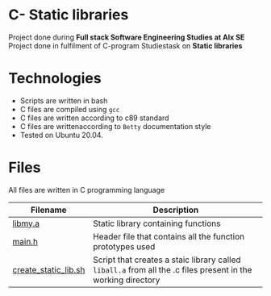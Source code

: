 # C- Static libraries

Project done during **Full stack Software Engineering Studies at Alx SE**
Project done in fulfilment of C-program Studiestask on **Static libraries**

# Technologies
* Scripts are written in bash
* C files are compiled using `gcc`
* C files are written according to c89 standard
* C files are writtenaccording to `Betty` documentation style
* Tested on Ubuntu 20.04.

# Files
All files are written in C programming language

| Filename | Description |
|----------| ----------- |
| [libmy.a](./libmy.a) | Static library containing functions |
|[main.h](./main.h) | Header file that contains all the function prototypes used |
| [create_static_lib.sh](./create_static_lib.sh) | Script that creates a staic library called `liball.a` from all the .c files present in the working directory |
